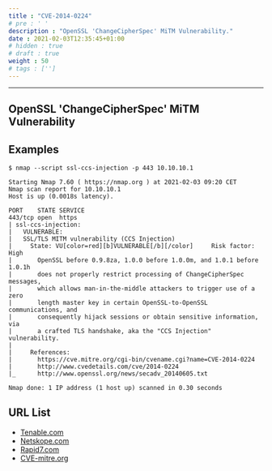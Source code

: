 ```yaml
---
title : "CVE-2014-0224"
# pre : ' '
description : "OpenSSL 'ChangeCipherSpec' MiTM Vulnerability."
date : 2021-02-03T12:35:45+01:00
# hidden : true
# draft : true
weight : 50
# tags : ['']
---
```


---

## OpenSSL 'ChangeCipherSpec' MiTM Vulnerability

## Examples

```plain
$ nmap --script ssl-ccs-injection -p 443 10.10.10.1

Starting Nmap 7.60 ( https://nmap.org ) at 2021-02-03 09:20 CET
Nmap scan report for 10.10.10.1
Host is up (0.0018s latency).

PORT    STATE SERVICE
443/tcp open  https
| ssl-ccs-injection: 
|   VULNERABLE:
|   SSL/TLS MITM vulnerability (CCS Injection)
|     State: VU[color=red][b]VULNERABLE[/b][/color]     Risk factor: High
|       OpenSSL before 0.9.8za, 1.0.0 before 1.0.0m, and 1.0.1 before 1.0.1h
|       does not properly restrict processing of ChangeCipherSpec messages,
|       which allows man-in-the-middle attackers to trigger use of a zero
|       length master key in certain OpenSSL-to-OpenSSL communications, and
|       consequently hijack sessions or obtain sensitive information, via
|       a crafted TLS handshake, aka the "CCS Injection" vulnerability.
|           
|     References:
|       https://cve.mitre.org/cgi-bin/cvename.cgi?name=CVE-2014-0224
|       http://www.cvedetails.com/cve/2014-0224
|_      http://www.openssl.org/news/secadv_20140605.txt

Nmap done: 1 IP address (1 host up) scanned in 0.30 seconds
```

## URL List

- [Tenable.com](https://www.tenable.com/plugins/nessus/74326)
- [Netskope.com](https://www.netskope.com/blog/openssl-changecipherspec-injection-vulnerability)
- [Rapid7.com](https://www.rapid7.com/db/modules/auxiliary/scanner/ssl/openssl_ccs/)
- [CVE-mitre.org](https://cve.mitre.org/cgi-bin/cvename.cgi?name=CVE-2014-0224)
